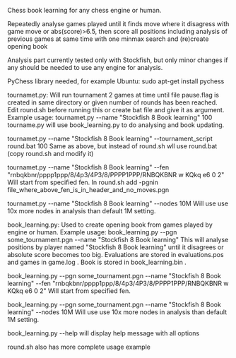 Chess book learning for any chess engine or human.

Repeatedly analyse games played until it finds move
where it disagress with game move or abs(score)>6.5,
then score all positions including analysis of previous
games at same time with one minmax search
and (re)create opening book

Analysis part currently tested only with Stockfish,
but only minor changes if any should be needed 
to use any engine for analysis.


PyChess library needed, for example Ubuntu:
sudo apt-get install pychess


tournamet.py: Will run tournament 2 games at time until
file pause.flag is created in same directory or 
given number of rounds has been reached.
Edit round.sh before running this or create bat file and give it as argument.
Example usage:
tournamet.py --name "Stockfish 8 Book learning" 100
tourname.py will use book_learning.py to do analysing and book updating.

tournamet.py --name "Stockfish 8 Book learning" --tournament_script round.bat 100
Same as above, but instead of round.sh wll use round.bat (copy round.sh and modify it)

tournamet.py --name "Stockfish 8 Book learning" --fen "rnbqkbnr/pppp1ppp/8/4p3/4P3/8/PPPP1PPP/RNBQKBNR w KQkq e6 0 2"
Will start from specified fen. In round.sh add -pgnin file_where_above_fen_is_in_header_and_no_moves.pgn

tournamet.py --name "Stockfish 8 Book learning" --nodes 10M
Will use use 10x more nodes in analysis than default 1M setting.


book_learning.py: Used to create opening book from games played by engine or human.
Example usage:
book_learning.py --pgn some_tournament.pgn --name "Stockfish 8 Book learning"
This will analyse positions by player named "Stockfish 8 Book learning" until it
disagrees or absolute score becomes too big. Evaluations are stored in evaluations.pos
and games in game.log . Book is stored in book_learning.bin .

book_learning.py --pgn some_tournament.pgn --name "Stockfish 8 Book learning" --fen "rnbqkbnr/pppp1ppp/8/4p3/4P3/8/PPPP1PPP/RNBQKBNR w KQkq e6 0 2"
Will start from specified fen.

book_learning.py --pgn some_tournament.pgn --name "Stockfish 8 Book learning" --nodes 10M
Will use use 10x more nodes in analysis than default 1M setting.

book_learning.py --help
will display help message with all options

round.sh also has more complete usage example

